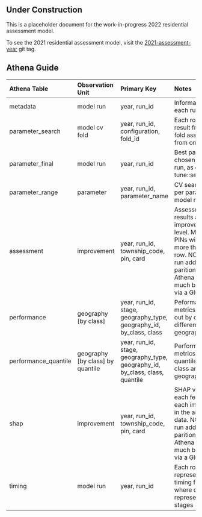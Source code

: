 
<!-- README.md is generated from README.Rmd. Please edit that file -->

## Under Construction

This is a placeholder document for the work-in-progress 2022 residential
assessment model.

To see the 2021 residential assessment model, visit the
[2021-assessment-year](https://gitlab.com/ccao-data-science---modeling/models/ccao_res_avm/-/tree/2021-assessment-year)
git tag.

## Athena Guide

| Athena Table         | Observation Unit                   | Primary Key                                                                  | Notes                                                                                                                                                                        |
|:---------------------|:-----------------------------------|:-----------------------------------------------------------------------------|:-----------------------------------------------------------------------------------------------------------------------------------------------------------------------------|
| metadata             | model run                          | year, run_id                                                                 | Information about each run                                                                                                                                                   |
| parameter_search     | model cv fold                      | year, run_id, configuration, fold_id                                         | Each row is the result from one fold assessment from one iteration                                                                                                           |
| parameter_final      | model run                          | year, run_id                                                                 | Best parameters chosen for each run, as chosen by tune::select_best()                                                                                                        |
| parameter_range      | parameter                          | year, run_id, parameter_name                                                 | CV search range per parameter per model run                                                                                                                                  |
| assessment           | improvement                        | year, run_id, township_code, pin, card                                       | Assessment results at the improvement level. Multi-card PINs will have more than one row. NOTE: Each run adds new paritions to Athena which much be added via a Glue crawler |
| performance          | geography \[by class\]             | year, run_id, stage, geography_type, geography_id, by_class, class           | Peformance metrics broken out by class for different levels of geography                                                                                                     |
| performance_quantile | geography \[by class\] by quantile | year, run_id, stage, geography_type, geography_id, by_class, class, quantile | Performance metrics by quantile within class and geography                                                                                                                   |
| shap                 | improvement                        | year, run_id, township_code, pin, card                                       | SHAP values for each feature of each improvement in the assessment data. NOTE: Each run adds new paritions to Athena which much be added via a Glue crawler                  |
| timing               | model run                          | year, run_id                                                                 | Each row represents the timing for one run, where columns represent the stages                                                                                               |
